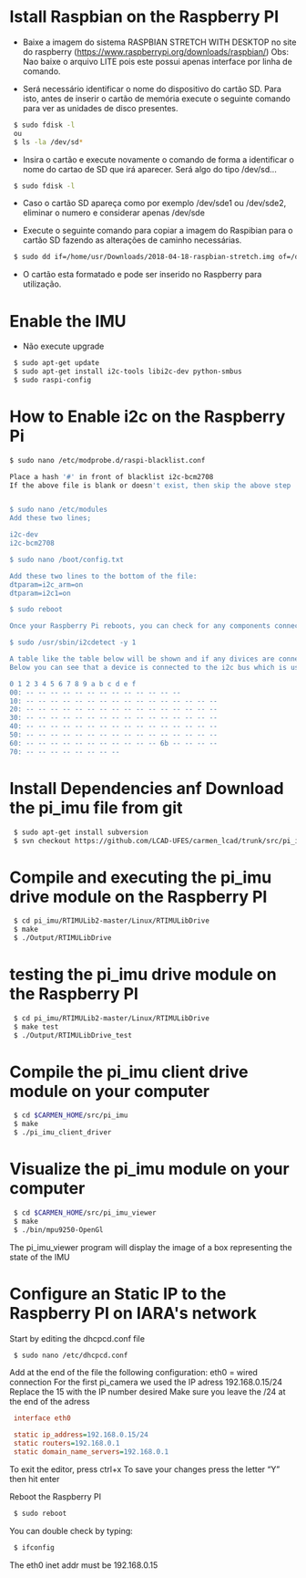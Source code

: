 # Istall Raspbian on the Raspberry PI

- Baixe a imagem do sistema RASPBIAN STRETCH WITH DESKTOP no site do raspberry (https://www.raspberrypi.org/downloads/raspbian/)
Obs: Nao baixe o arquivo LITE pois este possui apenas interface por linha de comando.

- Será necessário identificar o nome do dispositivo do cartão SD. Para isto, antes de inserir o cartão de memória execute o seguinte comando para ver as unidades de disco presentes.

```bash
 $ sudo fdisk -l
 ou
 $ ls -la /dev/sd*
```
- Insira o cartão e execute novamente o comando de forma a identificar o nome do cartao de SD que irá aparecer. Será algo do tipo /dev/sd...

```bash
 $ sudo fdisk -l
```

- Caso o cartão SD apareça como por exemplo /dev/sde1 ou /dev/sde2, eliminar o numero e considerar apenas /dev/sde 

- Execute o seguinte comando para copiar a imagem do Raspibian para o cartão SD fazendo as alterações de caminho necessárias.

```bash
 $ sudo dd if=/home/usr/Downloads/2018-04-18-raspbian-stretch.img of=/dev/sd...
```

- O cartão esta formatado e pode ser inserido no Raspberry para utilização.


# Enable the IMU

- Não execute upgrade

```bash
 $ sudo apt-get update
 $ sudo apt-get install i2c-tools libi2c-dev python-smbus
 $ sudo raspi-config
```

# How to Enable i2c on the Raspberry Pi

```bash
$ sudo nano /etc/modprobe.d/raspi-blacklist.conf

Place a hash '#' in front of blacklist i2c-bcm2708
If the above file is blank or doesn't exist, then skip the above step


$ sudo nano /etc/modules
Add these two lines;

i2c-dev
i2c-bcm2708

$ sudo nano /boot/config.txt

Add these two lines to the bottom of the file:
dtparam=i2c_arm=on
dtparam=i2c1=on

$ sudo reboot

Once your Raspberry Pi reboots, you can check for any components connected to the i2c bus by using i2cdetect;

$ sudo /usr/sbin/i2cdetect -y 1

A table like the table below will be shown and if any divices are connected, thier address will be shown. 
Below you can see that a device is connected to the i2c bus which is using the address of 0x6b.

0 1 2 3 4 5 6 7 8 9 a b c d e f
00: -- -- -- -- -- -- -- -- -- -- -- -- --
10: -- -- -- -- -- -- -- -- -- -- -- -- -- -- -- --
20: -- -- -- -- -- -- -- -- -- -- -- -- -- -- -- --
30: -- -- -- -- -- -- -- -- -- -- -- -- -- -- -- --
40: -- -- -- -- -- -- -- -- -- -- -- -- -- -- -- --
50: -- -- -- -- -- -- -- -- -- -- -- -- -- -- -- --
60: -- -- -- -- -- -- -- -- -- -- -- 6b -- -- -- --
70: -- -- -- -- -- -- -- --
```
# Install Dependencies anf Download the pi_imu file from git

```bash
 $ sudo apt-get install subversion
 $ svn checkout https://github.com/LCAD-UFES/carmen_lcad/trunk/src/pi_imu
```



# Compile and executing the pi_imu drive module on the Raspberry PI

```bash
 $ cd pi_imu/RTIMULib2-master/Linux/RTIMULibDrive
 $ make
 $ ./Output/RTIMULibDrive 
```

# testing the pi_imu drive module on the Raspberry PI

```bash
 $ cd pi_imu/RTIMULib2-master/Linux/RTIMULibDrive
 $ make test
 $ ./Output/RTIMULibDrive_test 
```

# Compile the pi_imu client drive module on your computer

```bash
 $ cd $CARMEN_HOME/src/pi_imu
 $ make
 $ ./pi_imu_client_driver
```

# Visualize the pi_imu module on your computer

```bash
 $ cd $CARMEN_HOME/src/pi_imu_viewer
 $ make
 $ ./bin/mpu9250-OpenGl 
```

 The pi_imu_viewer program will display the image of a box representing the state of the IMU


# Configure an Static IP to the Raspberry PI on IARA's network
 
 Start by editing the dhcpcd.conf file
 
```bash
 $ sudo nano /etc/dhcpcd.conf
```

 Add at the end of the file the following configuration:
 eth0 = wired connection
 For the first pi_camera we used the IP adress 192.168.0.15/24
 Replace the 15 with the IP number desired
 Make sure you leave the /24 at the end of the adress
 
```ini
 interface eth0

 static ip_address=192.168.0.15/24
 static routers=192.168.0.1
 static domain_name_servers=192.168.0.1
``` 

 To exit the editor, press ctrl+x
 To save your changes press the letter “Y” then hit enter
 
 Reboot the Raspberry PI
 
```bash
 $ sudo reboot
```

 You can double check by typing:
 
```bash
 $ ifconfig
```

 The eth0 inet addr must be 192.168.0.15
